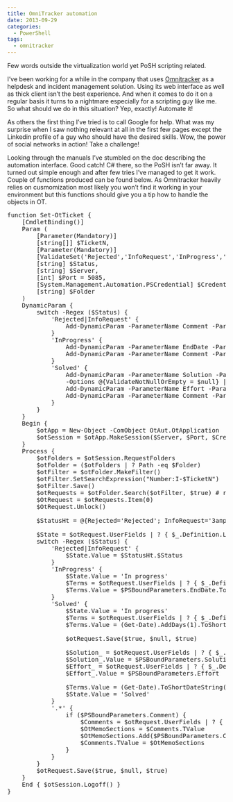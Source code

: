 ```yaml
---
title: OmniTracker automation
date: 2013-09-29
categories:
  - PowerShell
tags:
  - omnitracker
---
```

Few words outside the virtualization world yet PoSH scripting related.
  
I&#8217;ve been working for a while in the company that uses <a href="http://www.omninet.de/index.php" title="Omnitracker" target="_blank">Omnitracker</a> as a helpdesk and incident management solution. Using its web interface as well as thick client isn&#8217;t the best experience. And when it comes to do it on a regular basis it turns to a nightmare especially for a scripting guy like me. So what should we do in this situation? Yep, exactly! Automate it!
  
As others the first thing I&#8217;ve tried is to call Google for help. What was my surprise when I saw nothing relevant at all in the first few pages except the Linkedin profile of a guy who should have the desired skills. Wow, the power of social networks in action! Take a challenge!
  
Looking through the manuals I&#8217;ve stumbled on the doc describing the automation interface. Good catch! C# there, so the PoSH isn&#8217;t far away. It turned out simple enough and after few tries I&#8217;ve managed to get it work. Couple of functions produced can be found below. As Omnitracker heavily relies on cusmomization most likely you won&#8217;t find it working in your environment but this functions should give you a tip how to handle the objects in OT. 

<pre class="lang:ps decode:true " title="OmniTracker" >function Set-OtTicket {
    [CmdletBinding()]
    Param (
        [Parameter(Mandatory)]
        [string[]] $TicketN,
        [Parameter(Mandatory)]
        [ValidateSet('Rejected','InfoRequest','InProgress','Solved')]
        [string] $Status,
        [string] $Server,
        [int] $Port = 5085,
        [System.Management.Automation.PSCredential] $Credential = Get-Credential,
        [string] $Folder
    )
    DynamicParam {
        switch -Regex ($Status) {
            'Rejected|InfoRequest' {
                Add-DynamicParam -ParameterName Comment -ParameterType string -Mandatory
            }
            'InProgress' {
                Add-DynamicParam -ParameterName EndDate -ParameterType DateTime -Mandatory |
                Add-DynamicParam -ParameterName Comment -ParameterType string
            }
            'Solved' {
                Add-DynamicParam -ParameterName Solution -ParameterType string -Mandatory `
                -Options @{ValidateNotNullOrEmpty = $null} |
                Add-DynamicParam -ParameterName Effort -ParameterType float -Mandatory |
                Add-DynamicParam -ParameterName Comment -ParameterType string
            }
        }
    }
    Begin {
        $otApp = New-Object -ComObject OtAut.OtApplication
        $otSession = $otApp.MakeSession($Server, $Port, $Credential.UserName, $Credential.GetNetworkCredential().Password)
    }
    Process {
        $otFolders = $otSession.RequestFolders
        $otFolder = ($otFolders | ? Path -eq $Folder)
        $otFilter = $otFolder.MakeFilter()
        $otFilter.SetSearchExpression("Number:I-$TicketN")
        $otFilter.Save()
        $otRequests = $otFolder.Search($otFilter, $true) # recursive
        $OtRequest = $otRequests.Item(0)
        $OtRequest.Unlock()
 
        $StatusHt = @{Rejected='Rejected'; InfoRequest='Запрос информации'}
 
        $State = $otRequest.UserFields | ? { $_.Definition.Label -eq 'State' }
        switch -Regex ($Status) {
            'Rejected|InfoRequest' {                
                $State.Value = $StatusHt.$Status
            }
            'InProgress' {
                $State.Value = 'In progress'
                $Terms = $otRequest.UserFields | ? { $_.Definition.Label -eq 'Срок решения' }
                $Terms.Value = $PSBoundParameters.EndDate.ToShortDateString()
            }
            'Solved' {
                $State.Value = 'In progress'
                $Terms = $otRequest.UserFields | ? { $_.Definition.Label -eq 'Срок решения' }
                $Terms.Value = (Get-Date).AddDays(1).ToShortDateString()
 
                $otRequest.Save($true, $null, $true)
 
                $Solution_ = $otRequest.UserFields | ? { $_.Definition.Label -eq 'Solution Description'}
                $Solution_.Value = $PSBoundParameters.Solution # formatted text
                $Effort_ = $otRequest.UserFields | ? { $_.Definition.Label -eq 'Effort'}
                $Effort_.Value = $PSBoundParameters.Effort
       
                $Terms.Value = (Get-Date).ToShortDateString()
                $State.Value = 'Solved'
            }
            '.*' {
                if ($PSBoundParameters.Comment) {
                    $Comments = $otRequest.UserFields | ? { $_.Definition.Label -eq 'Comments' }
                    $OtMemoSections = $Comments.TValue
                    $OtMemoSections.Add($PSBoundParameters.Comment)
                    $Comments.TValue = $OtMemoSections
                }
            }
        }
        $otRequest.Save($true, $null, $true)
    }
    End { $otSession.Logoff() }
}</pre>
